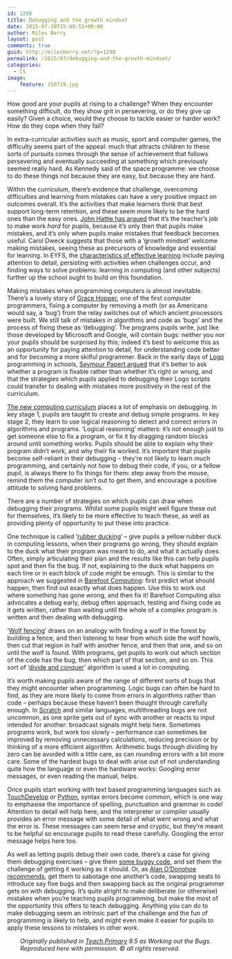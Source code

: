 ```yaml
---
id: 1298
title: Debugging and the growth mindset
date: 2015-07-20T15:49:51+00:00
author: Miles Berry
layout: post 
comments: true
guid: http://milesberry.net/?p=1298
permalink: /2015/07/debugging-and-the-growth-mindset/
categories:
  - CS
image:
    feature: 150719.jpg
---
```

How good are your pupils at rising to a challenge? When they encounter something difficult, do they show grit in persevering, or do they give up easily? Given a choice, would they choose to tackle easier or harder work? How do they cope when they fail?

In extra-curricular activities such as music, sport and computer games, the difficulty seems part of the appeal: much that attracts children to these sorts of pursuits comes through the sense of achievement that follows persevering and eventually succeeding at something which previously seemed really hard. As Kennedy said of the space programme: we choose to do these things not because they are easy, but because they are hard.

Within the curriculum, there’s evidence that challenge, overcoming difficulties and learning from mistakes can have a very positive impact on outcomes overall. It’s the activities that make learners think that best support long-term retention, and these seem more likely to be the hard ones than the easy ones. [John Hattie has argued](https://www.tes.co.uk/article.aspx?storycode=6005411) that it’s the teacher’s job to make work _hard_ for pupils, because it’s only then that pupils make mistakes, and it’s only when pupils make mistakes that feedback becomes useful. Carol Dweck suggests that those with a ‘growth mindset’ welcome making mistakes, seeing these as precursors of knowledge and essential for learning. In EYFS, the [characteristics of effective learning](http://www.foundationyears.org.uk/files/2012/03/Development-Matters-FINAL-PRINT-AMENDED.pdf) include paying attention to detail, persisting with activities when challenges occur, and finding ways to solve problems: learning in computing (and other subjects) further up the school ought to build on this foundation.

Making mistakes when programming computers is almost inevitable. There’s a lovely story of [Grace Hopper](https://en.wikipedia.org/wiki/Grace_Hopper), one of the first computer programmers, fixing a computer by removing a moth (or as Americans would say, a ‘bug’) from the relay switches out of which ancient processors were built. We still talk of mistakes in algorithms and code as ‘bugs’ and the process of fixing these as ‘debugging’. The programs pupils write, just like those developed by Microsoft and Google, will contain bugs: neither you nor your pupils should be surprised by this; indeed it’s best to welcome this as an opportunity for paying attention to detail, for understanding code better and for becoming a more skilful programmer. Back in the early days of [Logo](http://www.calormen.com/jslogo/) programming in schools, [Seymour Papert argued](https://books.google.co.uk/books?id=HhIEAgUfGHwC&lpg=PP1&dq=papert%20mindstorms%201980&pg=PA23#v=onepage&q&f=false) that it’s better to ask whether a program is fixable rather than whether it’s right or wrong, and that the strategies which pupils applied to debugging their Logo scripts could transfer to dealing with mistakes more positively in the rest of the curriculum.

[The new computing curriculum](https://www.gov.uk/government/publications/national-curriculum-in-england-computing-programmes-of-study/national-curriculum-in-england-computing-programmes-of-study) places a lot of emphasis on debugging. In key stage 1, pupils are taught to create and debug simple programs. In key stage 2, they learn to use logical reasoning to detect and correct errors in algorithms and programs. ‘Logical reasoning’ matters: it’s not enough just to get someone else to fix a program, or fix it by dragging random blocks around until something works. Pupils should be able to explain why their program didn’t work, and why their fix worked. It’s important that pupils become self-reliant in their debugging &#8211; they’re not likely to learn much programming, and certainly not how to debug their code, if you, or a fellow pupil, is always there to fix things for them: step away from the mouse, remind them the computer isn’t out to get them, and encourage a positive attitude to solving hard problems.

There are a number of strategies on which pupils can draw when debugging their programs. Whilst some pupils might well figure these out for themselves, it’s likely to be more effective to teach these, as well as providing plenty of opportunity to put these into practice.

One technique is called ‘[rubber ducking](https://en.wikipedia.org/wiki/Rubber_duck_debugging)’ &#8211; give pupils a yellow rubber duck in computing lessons, when their programs go wrong, they should explain to the duck what their program was meant to do, and what it actually does. Often, simply articulating their plan and the results like this can help pupils spot and then fix the bug. If not, explaining to the duck what happens on each line or in each block of code might be enough. This is similar to the approach we suggested in [Barefoot Computing](http://barefootcas.org.uk/): first predict what should happen, then find out exactly what does happen. Use this to work out where something has gone wrong, and then fix it! Barefoot Computing also advocates a debug early, debug often approach, testing and fixing code as it gets written, rather than waiting until the whole of a complex program is written and then dealing with debugging.

‘[Wolf fencing](http://coreygoldberg.blogspot.co.uk/2008/12/wolf-fence-debugging.html)’ draws on an analogy with finding a wolf in the forest by building a fence, and then listening to hear from which side the wolf howls, then cut that region in half with another fence, and then that one, and so on until the wolf is found. With programs, get pupils to work out which section of the code has the bug, then which part of that section, and so on. This sort of ‘[divide and conquer](https://en.wikipedia.org/wiki/Divide_and_conquer_algorithms)’ algorithm is used a lot in computing.

It’s worth making pupils aware of the range of different sorts of bugs that they might encounter when programming. Logic bugs can often be hard to find, as they are more likely to come from errors in algorithms rather than code &#8211; perhaps because these haven’t been thought through carefully enough. In [Scratch](https://scratch.mit.edu/) and similar languages, multithreading bugs are not uncommon, as one sprite gets out of sync with another or reacts to input intended for another: broadcast signals might help here. Sometimes programs work, but work too slowly &#8211; performance can sometimes be improved by removing unnecessary calculations, reducing precision or by thinking of a more efficient algorithm. Arithmetic bugs through dividing by zero can be avoided with a little care, as can rounding errors with a bit more care. Some of the hardest bugs to deal with arise out of not understanding quite how the language or even the hardware works: Googling error messages, or even reading the manual, helps.

Once pupils start working with text based programming languages such as [TouchDevelop](https://www.touchdevelop.com/) or [Python](https://trinket.io/), syntax errors become common, which is one way to emphasise the importance of spelling, punctuation and grammar in code! Attention to detail will help here, and the interpreter or compiler usually provides an error message with some detail of what went wrong and what the error is. These messages can seem terse and cryptic, but they’re meant to be helpful so encourage pupils to read these carefully. Googling the error message helps here too.

As well as letting pupils debug their own code, there’s a case for giving them debugging exercises &#8211; give them [some buggy code](https://trinket.io/library/trinkets/2da63b4823), and set them the challenge of getting it working as it should. Or, as [Alan O’Donohoe recommends](https://teachcomputing.wordpress.com/2013/11/23/sabotage-teach-debugging-by-stealth/), get them to sabotage one another’s code, swapping seats to introduce say five bugs and then swapping back as the original programmer gets on with debugging. It’s quite alright to make deliberate (or otherwise) mistakes when you’re teaching pupils programming, but make the most of the opportunity this offers to teach debugging. Anything you can do to make debugging seem an intrinsic part of the challenge and the fun of programming is likely to help, and might even make it easier for pupils to apply these lessons to mistakes in other work.

<p style="padding-left: 30px;">
  <em>Originally published in <a href="http://www.teachprimary.com/">Teach Primary</a> 9.5 as Working out the Bugs. Reproduced here with permission. © all rights reserved.</em>
</p>

